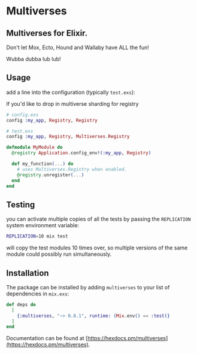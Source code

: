# Multiverses

## Multiverses for Elixir.

Don't let Mox, Ecto, Hound and Wallaby have ALL the fun!

Wubba dubba lub lub!

## Usage

add a line into the configuration (typically `test.exs`):

If you'd like to drop in multiverse sharding for registry

```elixir
# config.exs
config :my_app, Registry, Registry
```

```elixir
# test.exs
config :my_app, Registry, Multiverses.Registry
```


```elixir
defmodule MyModule do
  @registry Application.config_env!(:my_app, Registry)

  def my_function(...) do
    # uses Multiverses.Registry when enabled.
    @registry.unregister(...)
  end
end
```

## Testing

you can activate multiple copies of all the tests by passing the
`REPLICATION` system environment variable:

```bash
REPLICATION=10 mix test
```

will copy the test modules 10 times over, so multiple versions of the
same module could possibly run simultaneously.

## Installation

The package can be installed
by adding `multiverses` to your list of dependencies in `mix.exs`:

```elixir
def deps do
  [
    {:multiverses, "~> 0.8.1", runtime: (Mix.env() == :test)}
  ]
end
```

Documentation can be found at [https://hexdocs.pm/multiverses](https://hexdocs.pm/multiverses).

